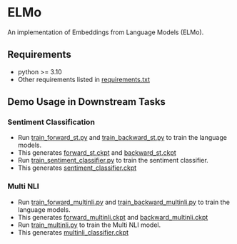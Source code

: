 # ELMo
An implementation of Embeddings from Language Models (ELMo). 


## Requirements
- python >= 3.10
- Other requirements listed in [requirements.txt](requirements.txt)

## Demo Usage in Downstream Tasks
### Sentiment Classification
- Run [train_forward_st.py](train_forward_st.py) and [train_backward_st.py](train_backward_st.py) to train the language models.
- This generates [forward_st.ckpt](forward_st.ckpt) and [backward_st.ckpt](backward_st.ckpt)
- Run [train_sentiment_classifier.py](train_sentiment_classifier.py) to train the sentiment classifier.
- This generates [sentiment_classifier.ckpt](sentiment_classifier.ckpt)

### Multi NLI
- Run [train_forward_multinli.py](train_forward_multinli.py) and [train_backward_multinli.py](train_backward_multinli.py) to train the language models.
- This generates [forward_multinli.ckpt](forward_multinli.ckpt) and [backward_multinli.ckpt](backward_multinli.ckpt)
- Run [train_multinli.py](train_multinli.py) to train the Multi NLI model.
- This generates [multinli_classifier.ckpt](multinli_classifier.ckpt)
